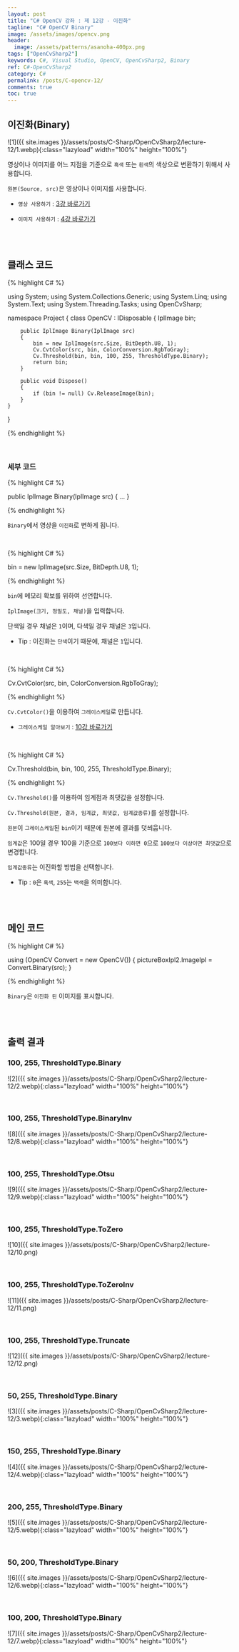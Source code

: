 ```yaml
---
layout: post
title: "C# OpenCV 강좌 : 제 12강 - 이진화"
tagline: "C# OpenCV Binary"
image: /assets/images/opencv.png
header:
  image: /assets/patterns/asanoha-400px.png
tags: ["OpenCvSharp2"]
keywords: C#, Visual Studio, OpenCV, OpenCvSharp2, Binary
ref: C#-OpenCvSharp2
category: C#
permalink: /posts/C-opencv-12/
comments: true
toc: true
---
```


## 이진화(Binary) ##

![1]({{ site.images }}/assets/posts/C-Sharp/OpenCvSharp2/lecture-12/1.webp){:class="lazyload" width="100%" height="100%"}

영상이나 이미지를 어느 지점을 기준으로 `흑색` 또는 `흰색`의 색상으로 변환하기 위해서 사용합니다.

`원본(Source, src)`은 영상이나 이미지를 사용합니다.

- `영상 사용하기` : [3강 바로가기][3강]

- `이미지 사용하기` : [4강 바로가기][4강]

<br>
<br>

## 클래스 코드

{% highlight C# %}

using System;
using System.Collections.Generic;
using System.Linq;
using System.Text;
using System.Threading.Tasks;
using OpenCvSharp;

namespace Project
{
    class OpenCV : IDisposable
    {
        IplImage bin;
            
        public IplImage Binary(IplImage src)
        {
            bin = new IplImage(src.Size, BitDepth.U8, 1);
            Cv.CvtColor(src, bin, ColorConversion.RgbToGray);
            Cv.Threshold(bin, bin, 100, 255, ThresholdType.Binary);
            return bin;
        }
            
        public void Dispose()
        {
            if (bin != null) Cv.ReleaseImage(bin);
        }
    }
}

{% endhighlight %}

<br>

### 세부 코드

{% highlight C# %}

public IplImage Binary(IplImage src)
{
    ...
}

{% endhighlight %}

`Binary`에서 영상을 `이진화`로 변하게 됩니다.

<br>

{% highlight C# %}

bin = new IplImage(src.Size, BitDepth.U8, 1);

{% endhighlight %}

`bin`에 메모리 확보를 위하여 선언합니다.

`IplImage(크기, 정밀도, 채널)`을 입력합니다.

단색일 경우 채널은 `1`이며, 다색일 경우 채널은 `3`입니다.

- Tip : 이진화는 `단색`이기 때문에, 채널은 `1`입니다.

<br>

{% highlight C# %}

 Cv.CvtColor(src, bin, ColorConversion.RgbToGray);

{% endhighlight %}

`Cv.CvtColor()`을 이용하여 `그레이스케일`로 만듭니다.

- `그레이스케일 알아보기` : [10강 바로가기][10강]

<br>

{% highlight C# %}

Cv.Threshold(bin, bin, 100, 255, ThresholdType.Binary);

{% endhighlight %}

`Cv.Threshold()`를 이용하여 임계점과 최댓값을 설정합니다.

`Cv.Threshold(원본, 결과, 임계값, 최댓값, 임계값종류)`를 설정합니다.

`원본`이 `그레이스케일`된 `bin`이기 때문에 원본에  결과를 덧씌웁니다.

`임계값`은 100일 경우 100을 기준으로 `100보다 이하면 0`으로 `100보다 이상이면 최댓값`으로 변경합니다.

`임계값종류`는 이진화할 방법을 선택합니다.

- Tip : `0`은 `흑색`, `255`는 `백색`을 의미합니다.

<br>
<br>

## 메인 코드

{% highlight C# %}

using (OpenCV Convert = new OpenCV())
{
    pictureBoxIpl2.ImageIpl = Convert.Binary(src);
}

{% endhighlight %}

`Binary`은 `이진화 된` 이미지를 표시합니다.

<br>
<br>

## 출력 결과

### 100, 255, ThresholdType.Binary
![2]({{ site.images }}/assets/posts/C-Sharp/OpenCvSharp2/lecture-12/2.webp){:class="lazyload" width="100%" height="100%"}

<br>

### 100, 255, ThresholdType.BinaryInv

![8]({{ site.images }}/assets/posts/C-Sharp/OpenCvSharp2/lecture-12/8.webp){:class="lazyload" width="100%" height="100%"}

<br>

### 100, 255, ThresholdType.Otsu

![9]({{ site.images }}/assets/posts/C-Sharp/OpenCvSharp2/lecture-12/9.webp){:class="lazyload" width="100%" height="100%"}

<br>

### 100, 255, ThresholdType.ToZero

![10]({{ site.images }}/assets/posts/C-Sharp/OpenCvSharp2/lecture-12/10.png)

<br>

### 100, 255, ThresholdType.ToZeroInv

![11]({{ site.images }}/assets/posts/C-Sharp/OpenCvSharp2/lecture-12/11.png)

<br>

### 100, 255, ThresholdType.Truncate

![12]({{ site.images }}/assets/posts/C-Sharp/OpenCvSharp2/lecture-12/12.png)

<br>

### 50, 255, ThresholdType.Binary

![3]({{ site.images }}/assets/posts/C-Sharp/OpenCvSharp2/lecture-12/3.webp){:class="lazyload" width="100%" height="100%"}

<br>

### 150, 255, ThresholdType.Binary

![4]({{ site.images }}/assets/posts/C-Sharp/OpenCvSharp2/lecture-12/4.webp){:class="lazyload" width="100%" height="100%"}

<br>

### 200, 255, ThresholdType.Binary

![5]({{ site.images }}/assets/posts/C-Sharp/OpenCvSharp2/lecture-12/5.webp){:class="lazyload" width="100%" height="100%"}

<br>

### 50, 200, ThresholdType.Binary

![6]({{ site.images }}/assets/posts/C-Sharp/OpenCvSharp2/lecture-12/6.webp){:class="lazyload" width="100%" height="100%"}

<br>

### 100, 200, ThresholdType.Binary

![7]({{ site.images }}/assets/posts/C-Sharp/OpenCvSharp2/lecture-12/7.webp){:class="lazyload" width="100%" height="100%"}

[3강]: https://076923.github.io/posts/C-opencv-3/
[4강]: https://076923.github.io/posts/C-opencv-4/
[10강]: https://076923.github.io/posts/C-opencv-10/
